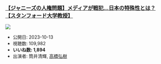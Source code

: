 ### [【ジャニーズの人権問題】メディアが戦犯…日本の特殊性とは？【スタンフォード大学教授】](https://www.youtube.com/watch?v=yP2uTk3kdec)
[![](https://img.youtube.com/vi/yP2uTk3kdec/sddefault.jpg)](https://www.youtube.com/watch?v=yP2uTk3kdec)
-   公開日: 2023-10-13
-   視聴数: 109,982
-   **いいね数: 1,894**
-   出演者: 筒井清輝, [高橋弘樹](/rehacq_fan/people/高橋弘樹 "wikilink")
